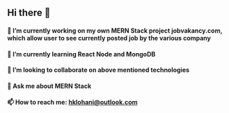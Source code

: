 ## Hi there 👋
#### 🔭 I’m currently working on my own MERN Stack project jobvakancy.com, which allow user to see currently posted job by the various company
#### 🌱 I’m currently learning React Node and MongoDB
#### 👯 I’m looking to collaborate on above mentioned technologies
#### 💬 Ask me about MERN Stack
#### 📫 How to reach me: hklohani@outlook.com
<!--
**hklohani/hklohani** is a ✨ _special_ ✨ repository because its `README.md` (this file) appears on your GitHub profile.

Here are some ideas to get you started:


- 😄 Pronouns: ...
- ⚡ Fun fact: ...
-->
